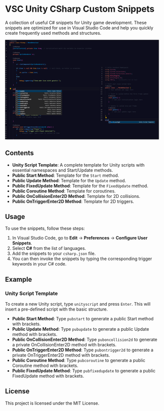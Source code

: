 # VSC Unity CSharp Custom Snippets

A collection of useful C# snippets for Unity game development. These snippets are optimized for use in Visual Studio Code and help you quickly create frequently used methods and structures.

![Example Snippet](https://github.com/GylanSalih/VSC-Unity-CSharp-Custom-Snippets/blob/main/ExampleImg.png)

## Contents

- **Unity Script Template**: A complete template for Unity scripts with essential namespaces and Start/Update methods.
- **Public Start Method**: Template for the `Start` method.
- **Public Update Method**: Template for the `Update` method.
- **Public FixedUpdate Method**: Template for the `FixedUpdate` method.
- **Public Coroutine Method**: Template for coroutines.
- **Public OnCollisionEnter2D Method**: Template for 2D collisions.
- **Public OnTriggerEnter2D Method**: Template for 2D triggers.

## Usage

To use the snippets, follow these steps:

1. In Visual Studio Code, go to **Edit** -> **Preferences** -> **Configure User Snippets**.
2. Select **C#** from the list of languages.
3. Add the snippets to your `csharp.json` file.
4. You can then invoke the snippets by typing the corresponding trigger keywords in your C# code.

## Example

### Unity Script Template

To create a new Unity script, type `unityscript` and press `Enter`. This will insert a pre-defined script with the basic structure.

- **Public Start Method**: Type `pubstart` to generate a public Start method with brackets.
- **Public Update Method**: Type `pubupdate` to generate a public Update method with brackets.
- **Public OnCollisionEnter2D Method**: Type `puboncollision2d` to generate a private OnCollisionEnter2D method with brackets.
- **Public OnTriggerEnter2D Method**: Type `pubontrigger2d` to generate a private OnTriggerEnter2D method with brackets.
- **Public Coroutine Method**: Type `pubcoroutine` to generate a public Coroutine method with brackets.
- **Public FixedUpdate Method**: Type `pubfixedupdate` to generate a public FixedUpdate method with brackets.


## License

This project is licensed under the MIT License.
